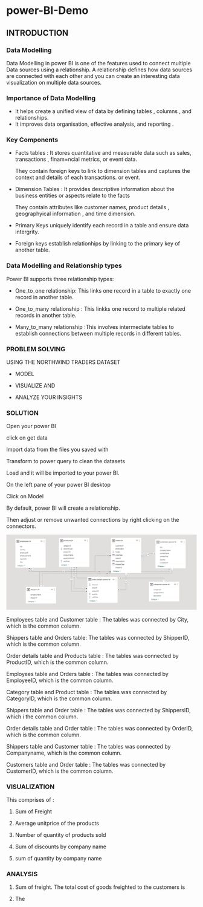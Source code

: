 # power-BI-Demo

## INTRODUCTION

### Data Modelling 
Data Modelling in power BI is one of the features used to connect multiple Data sources
using a relationship.
A relationship defines how data sources are connected with each other and you can create
an interesting data visualization on multiple data sources.

### Importance of Data Modelling

- It helps create a unified view of data by defining tables , columns , and relationships.
- It improves data organisation, effective analysis, and reporting .

### Key Components

- Facts tables : It stores quantitative and measurable data such as sales, transactions , finam=ncial metrics,
  or event data.

  They contain foreign keys to link to dimension tables and captures the context and details of each transactions.
  or event.

- Dimension Tables : It provides descriptive information about the business entities or aspects relate to the facts

  They contain attributes like customer names, product details , geographyical information , and time dimension.

- Primary Keys uniquely identify each record in a table and ensure data intergrity.

- Foreign keys establish relationhips by linking to the primary key of another table.


### Data Modelling and Relationship types

Power BI supports three relationship types:

- One_to_one relationship: This links one record in a table to exactly one record in another table.

- One_to_many relationship : This linkks one record to multiple related records in another table.

- Many_to_many relationship :This involves intermediate tables to establish connections between multiple records in
different tables.


### PROBLEM SOLVING

USING THE NORTHWIND TRADERS DATASET

- MODEL

- VISUALIZE AND

- ANALYZE YOUR INSIGHTS


### SOLUTION

Open your power BI

click on get data 

Import data from the files you saved with

Transform to power query to clean the datasets

Load and it will be imported to your power BI.

On the left pane of your power BI desktop

Click on Model

By default, power BI will create a relationship.

Then adjust or remove unwanted connections by right clicking on the connectors.



![modelling.png](https://github.com/Ifunanya993/power-BI-Demo/blob/9cb328e444a825e25bfbf733fc9054ba0299aa79/modelling.png)


 
Employees table and Customer table : The tables was connected by City, which is the common column.

Shippers table and Orders table: The tables was connected by ShipperID, which is the common column.

Order details  table and Products table : The tables was connected by ProductID, which is the common column.

Employees table and Orders table : The tables was connected by EmployeeID, which is the common column.

Category table and Product table : The tables was connected by CategoryID, which is the common column.

Shippers table and Order table : The tables was connected by ShippersID, which i the common column.

Order details table and Order table : The tables was connected by OrderID, which is the common column.

Shippers table and Customer table : The tables was connected by Companyname, which is the common column.

Customers table and Order table : The tables was connected by CustomerID, which is the common column.


### VISUALIZATION

This comprises of :

1. Sum of Freight

2. Average unitprice of the products

3. Number of quantity of products sold

4. Sum of discounts by company name

5. sum of quantity by company name


### ANALYSIS

1. Sum of freight.
The total cost of goods freighted to the customers is

2. The 






















  

